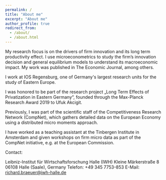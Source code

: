 ```yaml
---
permalink: /
title: "About me"
excerpt: "About me"
author_profile: true
redirect_from: 
  - /about/
  - /about.html
---
```


My research focus is on the drivers of firm innovation and its long term productivity effect. I use microeconometrics to study the firm’s innovation decision and general equilibrium models to understand its macroeconomic impact. My work was published in The Economic Journal, among others. 

I work at IOS Regensburg, one of Germany's largest research units for the study of Eastern Europe.

I was honored to be part of the research project „Long Term Effects of Privatization in Eastern Germany“, founded through the Max-Planck Research Award 2019 to Ufuk Akcigit.

Previously, I was part of the scientific staff of the Competitiveness Research Network (CompNet), which gathers detailed data on the European Economy using a distributed micro moments approach.

I have worked as a teaching assistant at the Tinbergen Institute in Amsterdam and given workshops on firm micro data as part of the CompNet initiative, e.g. at the European Commission.

Contact:

Leibniz-Institut für Wirtschaftsforschung Halle (IWH)
Kleine Märkerstraße 8 
06108 Halle (Saale), Germany
Telefon: +49 345 7753-853
E-Mail: richard.braeuer@iwh-halle.de
